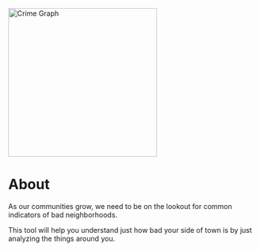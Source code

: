 <img src=https://img.buzzfeed.com/buzzfeed-static/static/2016-05/10/6/enhanced/webdr14/original-20692-1462875662-9.png width=300 alt="Crime Graph"/>

# About

As our communities grow, we need to be on the lookout for common indicators of bad neighborhoods.

This tool will help you understand just how bad your side of town is by just analyzing the things around you.
